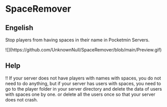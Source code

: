 # SpaceRemover
<h2>Engelish</h2>

<p>
Stop players from having spaces in their name in Pocketmin Servers.
</p>
![](https://github.com/UnknownNull/SpaceRemover/blob/main/Preview.gif)

<h2>Help</h2>

<p>
‼ If your server does not have players with names with spaces, you do not need to do anything, but if your server has users with spaces, you need to go to the player folder in your server directory and delete the data of users with spaces one by one. or delete all the users once so that your server does not crash.
</p>
